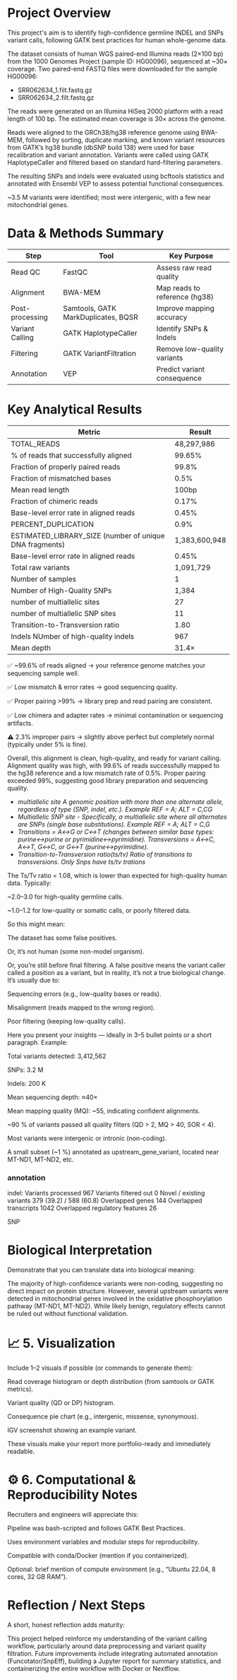 # Project Overview
This project's aim is to identify high-confidence germline INDEL and SNPs variant calls, following GATK best practices for human whole-genome data.

The dataset consists of human WGS paired-end Illumina reads (2×100 bp) from the 1000 Genomes Project (sample ID: HG00096), sequenced at ~30× coverage. Two paired-end FASTQ files were downloaded for the sample HG00096:
- SRR062634_1.filt.fastq.gz
- SRR062634_2.filt.fastq.gz

The reads were generated on an Illumina HiSeq 2000 platform with a read length of 100 bp. The estimated mean coverage is 30× across the genome.

Reads were aligned to the GRCh38/hg38 reference genome using BWA-MEM, followed by sorting, duplicate marking, and known variant resources from GATK’s hg38 bundle (dbSNP build 138) were used for base recalibration and variant annotation. Variants were called using GATK HaplotypeCaller and filtered based on standard hard-filtering parameters. 

The resulting SNPs and indels were evaluated using bcftools statistics and annotated with Ensembl VEP to assess potential functional consequences.

~3.5 M variants were identified; most were intergenic, with a few near mitochondrial genes.

# Data & Methods Summary 
| Step            | Tool                                | Key Purpose                   |
| --------------- | ----------------------------------- | ----------------------------- |
| Read QC         | FastQC                              | Assess raw read quality       |
| Alignment       | BWA-MEM                             | Map reads to reference (hg38) |
| Post-processing | Samtools, GATK MarkDuplicates, BQSR | Improve mapping accuracy      |
| Variant Calling | GATK HaplotypeCaller                | Identify SNPs & Indels        |
| Filtering       | GATK VariantFiltration              | Remove low-quality variants   |
| Annotation      | VEP                     | Predict variant consequence   |

# Key Analytical Results

| Metric                             | Result    |
| ---------------------------------- | --------- |
| TOTAL_READS                | 48,297,986 |
| % of reads that successfully aligned                | 99.65%|
| Fraction of properly paired reads               | 99.8% |
| Fraction of mismatched bases                 | 0.5% |
| Mean read length                | 100bp|
| Fraction of chimeric reads                | 0.17% |
| Base-level error rate in aligned reads                 | 0.45% |
| PERCENT_DUPLICATION                | 0.9% |
| ESTIMATED_LIBRARY_SIZE (number of unique DNA fragments)       | 1,383,600,948 |
| Base-level error rate in aligned reads                 | 0.45% |
| Total raw variants                 | 1,091,729 |
| Number of samples |1|
| Number of High-Quality SNPs         | 1,384     |
| number of multiallelic sites  | 27 |
| number of multiallelic SNP sites | 11 |
| Transition-to-Transversion ratio | 1.80 |
| Indels NUmber of high-quality indels  | 967  |
| Mean depth                         | 31.4×     |

✅ ~99.6% of reads aligned → your reference genome matches your sequencing sample well.

✅ Low mismatch & error rates → good sequencing quality.

✅ Proper pairing >99% → library prep and read pairing are consistent.

✅ Low chimera and adapter rates → minimal contamination or sequencing artifacts.

⚠️ 2.3% improper pairs → slightly above perfect but completely normal (typically under 5% is fine).

Overall, this alignment is clean, high-quality, and ready for variant calling.
Alignment quality was high, with 99.6% of reads successfully mapped to the hg38 reference and a low mismatch rate of 0.5%. Proper pairing exceeded 99%, suggesting good library preparation and sequencing quality.

- *multiallelic site A genomic position with more than one alternate allele, regardless of type (SNP, indel, etc.). Example REF = A; ALT = C,CG*
- *Multiallelic SNP site - Specifically, a multiallelic site where all alternates are SNPs (single base substitutions). Example REF = A; ALT = C,G*
- *Transitions = A↔G or C↔T (changes between similar base types: purine↔purine or pyrimidine↔pyrimidine). Transversions = A↔C, A↔T, G↔C, or G↔T (purine↔pyrimidine).*
- *Transition-to-Transversion ratio(ts/tv) Ratio of transitions to transversions. Only Snps have ts/tv trations*


The Ts/Tv ratio = 1.08, which is lower than expected for high-quality human data.
Typically:

~2.0–3.0 for high-quality germline calls.

~1.0–1.2 for low-quality or somatic calls, or poorly filtered data.

So this might mean:

The dataset has some false positives.

Or, it’s not human (some non-model organism).

Or, you’re still before final filtering.
A false positive means the variant caller called a position as a variant, but in reality, it’s not a true biological change.
It’s usually due to:

Sequencing errors (e.g., low-quality bases or reads).

Misalignment (reads mapped to the wrong region).

Poor filtering (keeping low-quality calls).

Here you present your insights — ideally in 3–5 bullet points or a short paragraph. Example:

Total variants detected: 3,412,562

SNPs: 3.2 M

Indels: 200 K

Mean sequencing depth: ≈40×

Mean mapping quality (MQ): ~55, indicating confident alignments.

~90 % of variants passed all quality filters (QD > 2, MQ > 40, SOR < 4).

Most variants were intergenic or intronic (non-coding).

A small subset (~1 %) annotated as upstream_gene_variant, located near MT-ND1, MT-ND2, etc.


### annotation 
indel:
Variants processed	967
Variants filtered out	0
Novel / existing variants	379 (39.2) / 588 (60.8)
Overlapped genes	144
Overlapped transcripts	1042
Overlapped regulatory features	26

SNP

# Biological Interpretation

Demonstrate that you can translate data into biological meaning:

The majority of high-confidence variants were non-coding, suggesting no direct impact on protein structure. However, several upstream variants were detected in mitochondrial genes involved in the oxidative phosphorylation pathway (MT-ND1, MT-ND2). While likely benign, regulatory effects cannot be ruled out without functional validation.

# 📈 5. Visualization

Include 1–2 visuals if possible (or commands to generate them):

Read coverage histogram or depth distribution (from samtools or GATK metrics).

Variant quality (QD or DP) histogram.

Consequence pie chart (e.g., intergenic, missense, synonymous).

IGV screenshot showing an example variant.

These visuals make your report more portfolio-ready and immediately readable.

# ⚙️ 6. Computational & Reproducibility Notes

Recruiters and engineers will appreciate this:

Pipeline was bash-scripted and follows GATK Best Practices.

Uses environment variables and modular steps for reproducibility.

Compatible with conda/Docker (mention if you containerized).

Optional: brief mention of compute environment (e.g., “Ubuntu 22.04, 8 cores, 32 GB RAM”).

# Reflection / Next Steps

A short, honest reflection adds maturity:

This project helped reinforce my understanding of the variant calling workflow, particularly around data preprocessing and variant quality filtration.
Future improvements include integrating automated annotation (Funcotator/SnpEff), building a Jupyter report for summary statistics, and containerizing the entire workflow with Docker or Nextflow.
